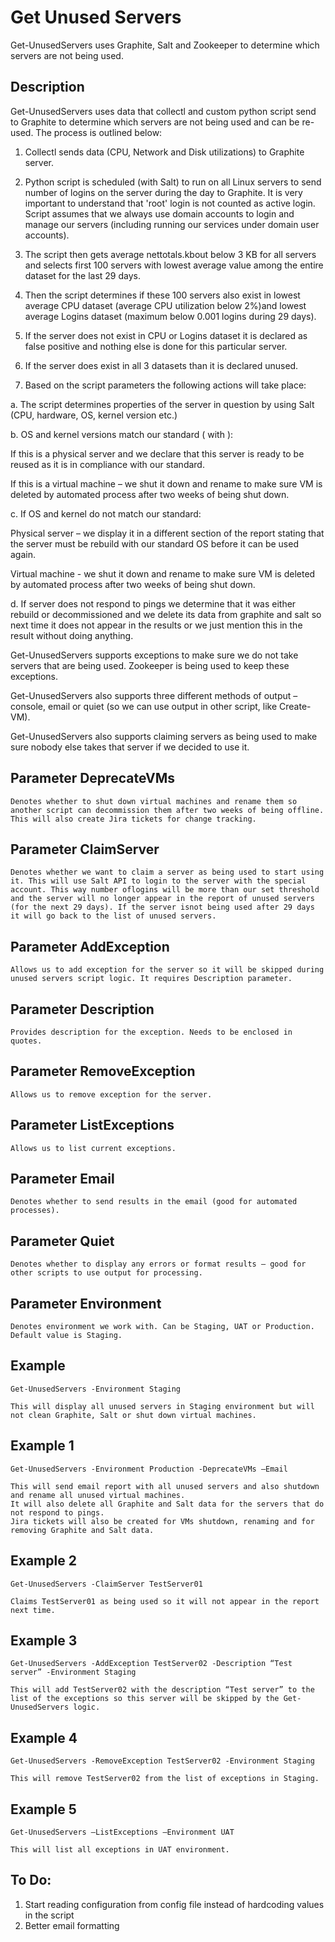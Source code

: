# Get Unused Servers

Get-UnusedServers uses Graphite, Salt and Zookeeper to determine which servers are not being used.

## Description

Get-UnusedServers uses data that collectl and custom python script send to Graphite to determine which servers are not being 
used and can be re-used. The process is outlined below:

1. Collectl sends data (CPU, Network and Disk utilizations) to Graphite server.

2. Python script is scheduled (with Salt) to run on all Linux servers to send number of logins on the server during the day to Graphite. It is very important to understand that 'root' login is not counted as active login. Script assumes that we always use domain accounts to login and manage our servers (including running our services under domain user accounts).

3. The script then gets average nettotals.kbout below 3 KB for all servers and selects first 100 servers with lowest average value among the entire dataset for the last 29 days.

4. Then the script determines if these 100 servers also exist in lowest average CPU dataset (average CPU utilization below 2%)and lowest average Logins dataset (maximum below 0.001 logins during 29 days).

5. If the server does not exist in CPU or Logins dataset it is declared as false positive and nothing else is done for this particular server.

6. If the server does exist in all 3 datasets than it is declared unused.

7. Based on the script parameters the following actions will take place:

a. The script determines properties of the server in question by using Salt (CPU, hardware, OS, kernel version etc.)

b. OS and kernel versions match our standard (<your linux version> with <your kernel>):

If this is a physical server and we declare that this server is ready to be reused as it is in compliance with our standard.

If this is a virtual machine – we shut it down and rename to make sure VM is deleted by automated process after two weeks of being shut down.

c. If OS and kernel do not match our standard:

Physical server – we display it in a different section of the report stating that the server must be rebuild with our standard 
OS before it can be used again.

Virtual machine - we shut it down and rename to make sure VM is deleted by automated process after two weeks of being shut down.

d. If server does not respond to pings we determine that it was either rebuild or decommissioned and we delete its data from graphite and salt so next time it does not appear in the results or we just mention this in the result without doing anything.

Get-UnusedServers supports exceptions to make sure we do not take servers that are being used. Zookeeper is being used to keep these exceptions.

Get-UnusedServers also supports three different methods of output – console, email or quiet (so we can use output in other script, like Create-VM).

Get-UnusedServers also supports claiming servers as being used to make sure nobody else takes that server if we decided to use it.

## Parameter DeprecateVMs

	Denotes whether to shut down virtual machines and rename them so another script can decommission them after two weeks of being offline.
	This will also create Jira tickets for change tracking.

## Parameter ClaimServer

	Denotes whether we want to claim a server as being used to start using it. This will use Salt API to login to the server with the special account. This way number oflogins will be more than our set threshold and the server will no longer appear in the report of unused servers (for the next 29 days). If the server isnot being used after 29 days it will go back to the list of unused servers.

## Parameter AddException

	Allows us to add exception for the server so it will be skipped during unused servers script logic. It requires Description parameter.

## Parameter Description

	Provides description for the exception. Needs to be enclosed in quotes.

## Parameter RemoveException

	Allows us to remove exception for the server.

## Parameter ListExceptions

	Allows us to list current exceptions.

## Parameter Email

	Denotes whether to send results in the email (good for automated processes). 

## Parameter Quiet

	Denotes whether to display any errors or format results – good for other scripts to use output for processing.

## Parameter Environment

	Denotes environment we work with. Can be Staging, UAT or Production. Default value is Staging.

## Example

	Get-UnusedServers -Environment Staging

	This will display all unused servers in Staging environment but will not clean Graphite, Salt or shut down virtual machines.

## Example 1

	Get-UnusedServers -Environment Production -DeprecateVMs –Email

	This will send email report with all unused servers and also shutdown and rename all unused virtual machines. 
	It will also delete all Graphite and Salt data for the servers that do not respond to pings.
	Jira tickets will also be created for VMs shutdown, renaming and for removing Graphite and Salt data.

## Example 2

	Get-UnusedServers -ClaimServer TestServer01

	Claims TestServer01 as being used so it will not appear in the report next time.

## Example 3

	Get-UnusedServers -AddException TestServer02 -Description “Test server” -Environment Staging

	This will add TestServer02 with the description “Test server” to the list of the exceptions so this server will be skipped by the Get-UnusedServers logic.

## Example 4

	Get-UnusedServers -RemoveException TestServer02 -Environment Staging

	This will remove TestServer02 from the list of exceptions in Staging.

## Example 5

	Get-UnusedServers –ListExceptions –Environment UAT

	This will list all exceptions in UAT environment.

## To Do:

1. Start reading configuration from config file instead of hardcoding values in the script
2. Better email formatting
